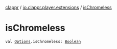 [clappr](../index.md) / [io.clappr.player.extensions](index.md) / [isChromeless](./is-chromeless.md)

# isChromeless

`val `[`Options`](../io.clappr.player.base/-options/index.md)`.isChromeless: `[`Boolean`](https://kotlinlang.org/api/latest/jvm/stdlib/kotlin/-boolean/index.html)
